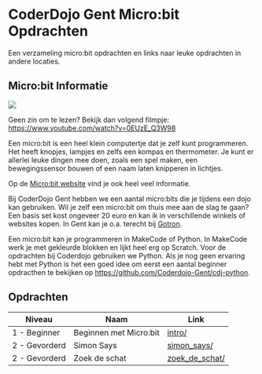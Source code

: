 # CoderDojo Gent Micro:bit Opdrachten

Een verzameling micro:bit opdrachten en links naar leuke opdrachten in andere locaties.

## Micro:bit Informatie

![](https://cdn.sanity.io/images/ajwvhvgo/production/4de361b622ac9bf5e8b9c3109a3935dd47b96167-1490x609.png?w=550&q=80&fit=max&auto=format)

Geen zin om te lezen? Bekijk dan volgend filmpje: https://www.youtube.com/watch?v=0EUzE_Q3W98

Een micro:bit is een heel klein computertje dat je zelf kunt programmeren. Het heeft knopjes, lampjes en zelfs een kompas en thermometer. Je kunt er allerlei leuke dingen mee doen, zoals een spel maken, een bewegingssensor bouwen of een naam laten knipperen in lichtjes.

Op de [Micro:bit website](https://microbit.org/nl/) vind je ook heel veel informatie.

Bij CoderDojo Gent hebben we een aantal micro:bits die je tijdens een dojo kan gebruiken. Wil je zelf een micro:bit om thuis mee aan de slag te gaan? Een basis set kost ongeveer 20 euro en kan ik in verschillende winkels of websites kopen. In Gent kan je o.a. terecht bij [Gotron](https://www.gotron.be/projecten/bouwkits/microbit.html).

Een micro:bit kan je programmeren in MakeCode of Python. In MakeCode werk je met gekleurde blokken en lijkt heel erg op Scratch. Voor de opdrachten bij Coderdojo gebruiken we Python. Als je nog geen ervaring hebt met Python is het een goed idee om eerst een aantal beginner opdracthen te bekijken op https://github.com/Coderdojo-Gent/cdj-python.

## Opdrachten

| Niveau        | Naam                   | Link                                      |
|---------------|------------------------|-------------------------------------------|
| 1 - Beginner  | Beginnen met Micro:bit | [intro/](intro/README.md)                 |
| 2 - Gevorderd | Simon Says             | [simon_says/](simon_says/README.md)       |
| 2 - Gevorderd | Zoek de schat          | [zoek_de_schat/](zoek_de_schat/README.md) |

